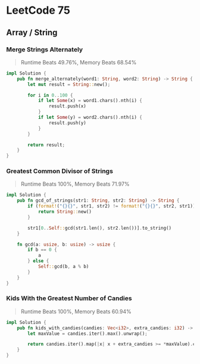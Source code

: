 # LeetCode 75

## Array / String

### Merge Strings Alternately

> Runtime Beats 49.76%, Memory Beats 68.54%

```rust
impl Solution {
    pub fn merge_alternately(word1: String, word2: String) -> String {
        let mut result = String::new();

        for i in 0..100 {
            if let Some(x) = word1.chars().nth(i) {
                result.push(x)
            }
            if let Some(y) = word2.chars().nth(i) {
                result.push(y)
            }
        }

        return result;
    }
}
```

### Greatest Common Divisor of Strings

> Runtime Beats 100%, Memory Beats 71.97%

```rust
impl Solution {
    pub fn gcd_of_strings(str1: String, str2: String) -> String {
        if (format!("{}{}", str1, str2) != format!("{}{}", str2, str1)) {
            return String::new()
        }

        str1[0..Self::gcd(str1.len(), str2.len())].to_string()
    }

    fn gcd(a: usize, b: usize) -> usize {
        if b == 0 {
            a
        } else {
            Self::gcd(b, a % b)
        }
    }
}
```

### Kids With the Greatest Number of Candies

> Runtime Beats 100%, Memory Beats 60.94%

```rust
impl Solution {
    pub fn kids_with_candies(candies: Vec<i32>, extra_candies: i32) -> Vec<bool> {
        let maxValue = candies.iter().max().unwrap();

        return candies.iter().map(|x| x + extra_candies >= *maxValue).collect();
    }
}
```
